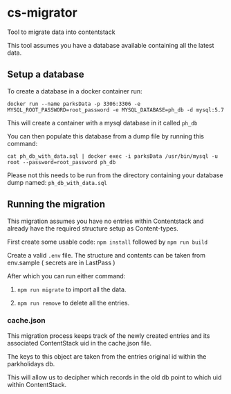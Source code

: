 # cs-migrator
Tool to migrate data into contentstack

This tool assumes you have a database available containing all the latest data.


## Setup a database

To create a database in a docker container run:

```
docker run --name parksData -p 3306:3306 -e MYSQL_ROOT_PASSWORD=root_password -e MYSQL_DATABASE=ph_db -d mysql:5.7
```

This will create a container with a mysql database in it called `ph_db`

You can then populate this database from a dump file by running this command:

```
cat ph_db_with_data.sql | docker exec -i parksData /usr/bin/mysql -u root --password=root_password ph_db

```

Please not this needs to be run from the directory containing your database dump named: `ph_db_with_data.sql`


## Running the migration

This migration assumes you have no entries within Contentstack and already have the required structure setup as Content-types.

First create some usable code: `npm install` followed by `npm run build`

Create a valid `.env` file. The structure and contents can be taken from env.sample ( secrets are in LastPass )

After which you can run either command:

1) `npm run migrate` to import all the data.

2) `npm run remove`  to delete all the entries.


### cache.json

This migration process keeps track of the newly created entries and its associated ContentStack uid in the cache.json file.

The keys to this object are taken from the entries original id within the parkholidays db.

This will allow us to decipher which records in the old db point to which uid within ContentStack.